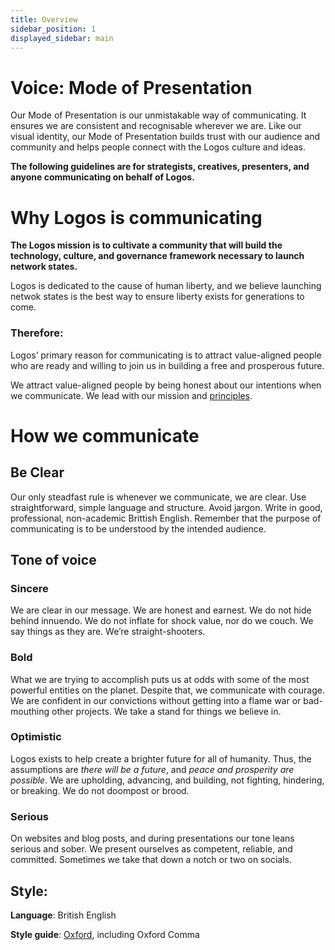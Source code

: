 ```yaml
---
title: Overview
sidebar_position: 1
displayed_sidebar: main
---
```


# Voice: Mode of Presentation

Our Mode of Presentation is our unmistakable way of communicating. It ensures we are consistent and recognisable wherever we are. Like our visual identity, our Mode of Presentation builds trust with our audience and community and helps people connect with the Logos culture and ideas.

**The following guidelines are for strategists, creatives, presenters, and anyone communicating on behalf of Logos.**

# Why Logos is communicating

**The Logos mission is to cultivate a community that will build the technology, culture, and governance framework necessary to launch network states.**

Logos is dedicated to the cause of human liberty, and we believe launching netwok states is the best way to ensure liberty exists for generations to come.

### Therefore:

Logos’ primary reason for communicating is to attract value-aligned people who are ready and willing to join us in building a free and prosperous future.

We attract value-aligned people by being honest about our intentions when we communicate. We lead with our mission and [principles](https://status.im/about/).

# How we communicate

## Be Clear

Our only steadfast rule is whenever we communicate, we are clear. Use straightforward, simple language and structure. Avoid jargon. Write in good, professional, non-academic Brittish English. Remember that the purpose of communicating is to be understood by the intended audience.

## Tone of voice

### Sincere

We are clear in our message. We are honest and earnest. We do not hide behind innuendo. We do not inflate for shock value, nor do we couch. We say things as they are. We’re straight-shooters.

### Bold

What we are trying to accomplish puts us at odds with some of the most powerful entities on the planet. Despite that, we communicate with courage. We are confident in our convictions without getting into a flame war or bad-mouthing other projects. We take a stand for things we believe in.

### Optimistic

Logos exists to help create a brighter future for all of humanity. Thus, the assumptions are *there will be a future*, and *peace and prosperity are possible*. We are upholding, advancing, and building, not fighting, hindering, or breaking. We do not doompost or brood.

### Serious

On websites and blog posts, and during presentations our tone leans serious and sober. We present ourselves as competent, reliable, and committed. Sometimes we take that down a notch or two on socials.

## Style:

**Language**: British English

**Style guide**: [Oxford](https://www.ox.ac.uk/sites/files/oxford/media_wysiwyg/University%20of%20Oxford%20Style%20Guide.pdf), including Oxford Comma